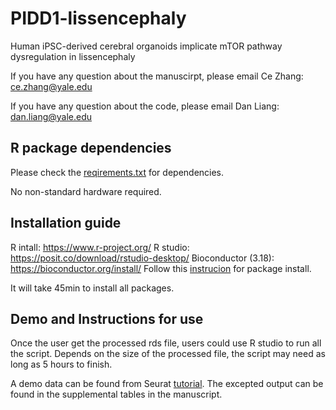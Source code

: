 # PIDD1-lissencephaly

Human iPSC-derived cerebral organoids implicate mTOR pathway dysregulation in lissencephaly

If you have any question about the manuscirpt, please email Ce Zhang: ce.zhang@yale.edu

If you have any question about the code, please email Dan Liang: dan.liang@yale.edu

## R package dependencies

Please check the [reqirements.txt](https://github.com/danliangunc/PIDD1-lissencephaly/blob/main/reqirements.txt) for dependencies.

No non-standard hardware required.

## Installation guide

R intall: https://www.r-project.org/
R studio: https://posit.co/download/rstudio-desktop/
Bioconductor (3.18): https://bioconductor.org/install/
Follow this [instrucion](https://cran.r-project.org/web/packages/BiocManager/vignettes/BiocManager.html) for package install. 

It will take 45min to install all packages.

## Demo and Instructions for use
Once the user get the processed rds file, users could use R studio to run all the script. Depends on the size of the processed file, the script may need as long as 5 hours to finish.

A demo data can be found from Seurat [tutorial](https://satijalab.org/seurat/articles/pbmc3k_tutorial.html).
The excepted output can be found in the supplemental tables in the manuscript. 
